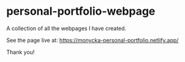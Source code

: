 # personal-portfolio-webpage

A collection of all the webpages I have created.

See the page live at:
https://monycka-personal-portfolio.netlify.app/

Thank you!
